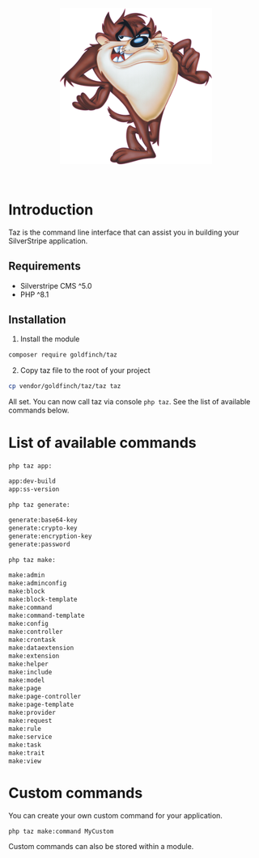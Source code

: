 <p align="center">
  <img width="300" src="https://raw.githubusercontent.com/goldfinch/taz/main/taz.png" alt="Taz">
</p>
<br/>

# Introduction

Taz is the command line interface that can assist you in building your SilverStripe application.

## Requirements

* Silverstripe CMS ^5.0
* PHP ^8.1

## Installation

1. Install the module

```bash
composer require goldfinch/taz
```

2. Copy taz file to the root of your project

```bash
cp vendor/goldfinch/taz/taz taz
```

All set. You can now call taz via console ```php taz```. See the list of available commands below.

# List of available commands

`php taz app:`

```
app:dev-build   
app:ss-version
```

`php taz generate:`

```
generate:base64-key
generate:crypto-key
generate:encryption-key
generate:password
```

`php taz make:`

```
make:admin
make:adminconfig
make:block
make:block-template
make:command
make:command-template
make:config
make:controller
make:crontask
make:dataextension
make:extension
make:helper
make:include
make:model
make:page
make:page-controller
make:page-template
make:provider
make:request
make:rule
make:service
make:task
make:trait
make:view
```

# Custom commands

You can create your own custom command for your application.

```
php taz make:command MyCustom
```

Custom commands can also be stored within a module.
